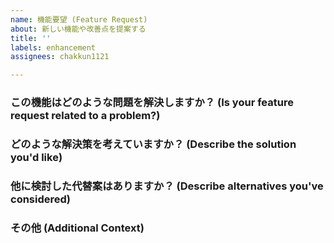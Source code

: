 ```yaml
---
name: 機能要望 (Feature Request)
about: 新しい機能や改善点を提案する
title: ''
labels: enhancement
assignees: chakkun1121

---
```


<!--
機能のご提案ありがとうございます！
以下の項目をできる限り具体的に記述してください。
注意: issueの内容はネット上で公開されます。個人情報などは絶対に含めないでください。
-->

### この機能はどのような問題を解決しますか？ (Is your feature request related to a problem?)
<!--
例: 現在、日別の売上集計しか見られないため、時間帯別の売上も確認したい。
-->


### どのような解決策を考えていますか？ (Describe the solution you'd like)
<!--
どのような機能があればその問題が解決できるか、具体的に説明してください。
UIのイメージなどがあれば、スクリーンショットや図を添付すると伝わりやすくなります。
-->


### 他に検討した代替案はありますか？ (Describe alternatives you've considered)
<!--
もしあれば、他に検討した解決策や機能案について記述してください。
-->


### その他 (Additional Context)
<!-- その他、補足情報があれば記述してください -->

